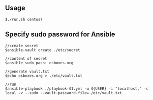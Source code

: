 
## Usage
```
$./run.sh centos7
```

## Specify sudo password for Ansible
```
//create secret
$ansible-vault create ./etc/secret

//content of secret
$ansible_sudo_pass: osboxes.org

//generate vault.txt
$echo osboxes.org > ./etc/vault.txt

//run
$ansible-playbook ./playbook-$1.yml -u ${USER} -i "localhost," -c local -v --sudo --vault-password-file=./etc/vault.txt
```



